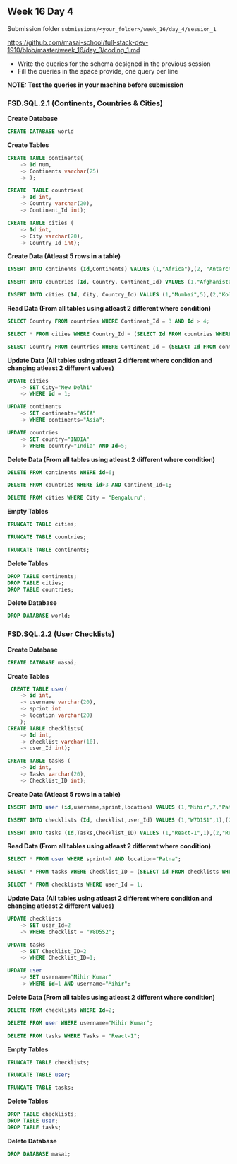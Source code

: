 ## Week 16 Day 4

Submission folder `submissions/<your_folder>/week_16/day_4/session_1`

https://github.com/masai-school/full-stack-dev-1910/blob/master/week_16/day_3/coding_1.md

- Write the queries for the schema designed in the previous session
- Fill the queries in the space provide, one query per line

**NOTE: Test the queries in your machine before submission**

### FSD.SQL.2.1 (Continents, Countries & Cities)

**Create Database**

```sql
CREATE DATABASE world
```

**Create Tables**

```sql
CREATE TABLE continents(
    -> Id num,
    -> Continents varchar(25)
    -> );

CREATE  TABLE countries(
    -> Id int,
    -> Country varchar(20),
    -> Continent_Id int);

CREATE TABLE cities (
    -> Id int,
    -> City varchar(20),
    -> Country_Id int);


```

**Create Data (Atleast 5 rows in a table)**

```sql
INSERT INTO continents (Id,Continents) VALUES (1,"Africa"),(2, "Antarctica"),(3,"Asia"),(4,"Europe"),(5,"North America"),(6,"South America");

INSERT INTO countries (Id, Country, Continent_Id) VALUES (1,"Afghanistan",3),(2,"Canada",5),(3,"USA",5),(4,"Mexico",5),(5,"India",3),(6,"Pakistan",3),(7,"Nepal",3),(8,"China",3),(9,"Egypt",1);

INSERT INTO cities (Id, City, Country_Id) VALUES (1,"Mumbai",5),(2,"Kolkata",5),(3,"Toronto",2),(4,"Kathmandu",7),(5,"Beijing",8),(6,"Shanghai",8),(7,"Bengaluru",5);

```

**Read Data (From all tables using atleast 2 different where condition)**

```sql
SELECT Country FROM countries WHERE Continent_Id = 3 AND Id > 4;

SELECT * FROM cities WHERE Country_Id = (SELECT Id FROM countries WHERE Country = "India");

SELECT Country FROM countries WHERE Continent_Id = (SELECT Id FROM continents WHERE Continents = "Asia");

```

**Update Data (All tables using atleast 2 different where condition and changing atleast 2 different values)**

```sql
UPDATE cities
    -> SET City="New Delhi"
    -> WHERE id = 1;

UPDATE continents
    -> SET continents="ASIA"
    -> WHERE continents="Asia";

UPDATE countries
    -> SET country="INDIA"
    -> WHERE country="India" AND Id=5;

```

**Delete Data (From all tables using atleast 2 different where condition)**

```sql
DELETE FROM continents WHERE id=6;

DELETE FROM countries WHERE id>3 AND Continent_Id=1;

DELETE FROM cities WHERE City = "Bengaluru";
```

**Empty Tables**

```sql
TRUNCATE TABLE cities;

TRUNCATE TABLE countries;

TRUNCATE TABLE continents;

```

**Delete Tables**

```sql
DROP TABLE continents;
DROP TABLE cities;
DROP TABLE countries;

```

**Delete Database**

```sql
DROP DATABASE world;

```

### FSD.SQL.2.2 (User Checklists)

**Create Database**

```sql
CREATE DATABASE masai;

```

**Create Tables**

```sql
 CREATE TABLE user(
    -> id int,
    -> username varchar(20),
    -> sprint int
    -> location varchar(20)
    );
CREATE TABLE checklists(
    -> Id int,
    -> checklist varchar(10),
    -> user_Id int);

CREATE TABLE tasks (
    -> Id int,
    -> Tasks varchar(20),
    -> Checklist_ID int);

```

**Create Data (Atleast 5 rows in a table)**

```sql
INSERT INTO user (id,username,sprint,location) VALUES (1,"Mihir",7,"Patna"),(2,"Rohit",7,"Bengaluru"),(3,"Suyash",6,"Patna"),(4,"Dipanshu prajapati",4,"Patna"),(5,"Gaurav Arya",7,"Bengaluru"),(6,"ahish",7,"Patna"),(7,"Sudhir",7,"Patna");

INSERT INTO checklists (Id, checklist,user_Id) VALUES (1,"W7D1S1",1),(2,"W8D5S2",1),(2,"W8D5S2",1),(2,"W8D5S2",1),(2,"W8D5S2",1),(2,"W8D5S2",1),(2,"W8D5S2",1);

INSERT INTO tasks (Id,Tasks,Checklist_ID) VALUES (1,"React-1",1),(2,"React-route",1),(3,"React-Redux",1),(4,"Git cmd-1",2),(5,"Git cmd-2",2),(6,"React-Bootstrap",2);

```

**Read Data (From all tables using atleast 2 different where condition)**

```sql
SELECT * FROM user WHERE sprint=7 AND location="Patna";

SELECT * FROM tasks WHERE Checklist_ID = (SELECT id FROM checklists WHERE checklist="W7D1S1");

SELECT * FROM checklists WHERE user_Id = 1;

```

**Update Data (All tables using atleast 2 different where condition and changing atleast 2 different values)**

```sql
UPDATE checklists
    -> SET user_Id=2
    -> WHERE checklist = "W8D5S2";

UPDATE tasks
    -> SET Checklist_ID=2
    -> WHERE Checklist_ID=1;

UPDATE user
    -> SET username="Mihir Kumar"
    -> WHERE id=1 AND username="Mihir";

```

**Delete Data (From all tables using atleast 2 different where condition)**

```sql
DELETE FROM checklists WHERE Id=2;

DELETE FROM user WHERE username="Mihir Kumar";

DELETE FROM tasks WHERE Tasks = "React-1";
```

**Empty Tables**

```sql
TRUNCATE TABLE checklists;

TRUNCATE TABLE user;

TRUNCATE TABLE tasks;
```

**Delete Tables**

```sql
DROP TABLE checklists;
DROP TABLE user;
DROP TABLE tasks;
```

**Delete Database**

```sql
DROP DATABASE masai;

```
